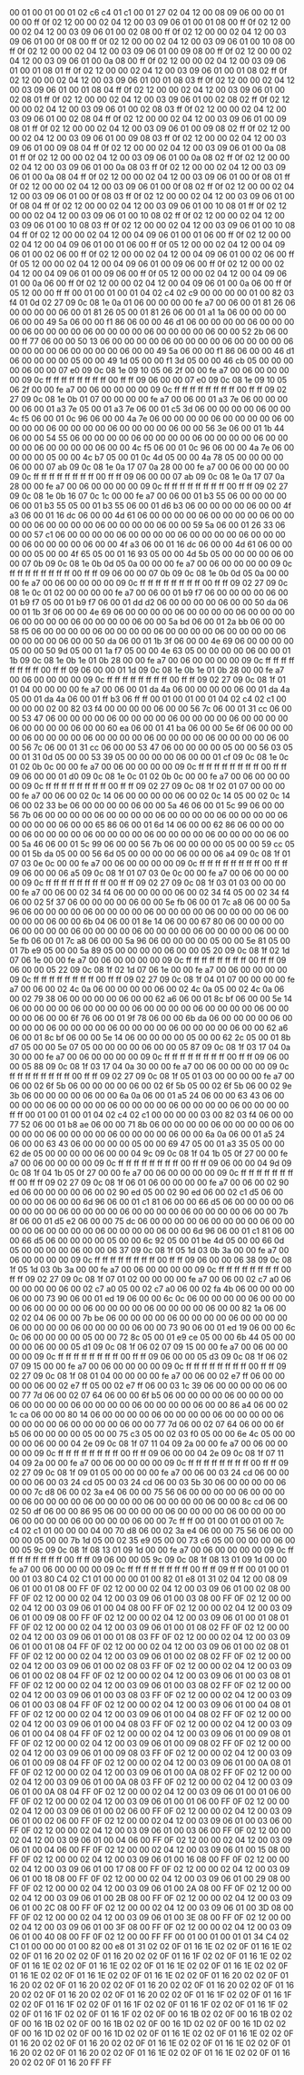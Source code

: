 <METERDATA>
<OBISCODES>
00 01 00 01 00 01 02 c6 c4 01 c1 00 01 27 02 04 12 00 08 09 06 00 00 01 00 00 ff 0f 02 12 00 00 02 04 12 00 03 09 06 01 00 01 08 00 ff 0f 02 12 00 00 02 04 12 00 03 09 06 01 00 02 08 00 ff 0f 02 12 00 00 02 04 12 00 03 09 06 01 00 0f 08 00 ff 0f 02 12 00 00 02 04 12 00 03 09 06 01 00 10 08 00 ff 0f 02 12 00 00 02 04 12 00 03 09 06 01 00 09 08 00 ff 0f 02 12 00 00 02 04 12 00 03 09 06 01 00 0a 08 00 ff 0f 02 12 00 00 02 04 12 00 03 09 06 01 00 01 08 01 ff 0f 02 12 00 00 02 04 12 00 03 09 06 01 00 01 08 02 ff 0f 02 12 00 00 02 04 12 00 03 09 06 01 00 01 08 03 ff 0f 02 12 00 00 02 04 12 00 03 09 06 01 00 01 08 04 ff 0f 02 12 00 00 02 04 12 00 03 09 06 01 00 02 08 01 ff 0f 02 12 00 00 02 04 12 00 03 09 06 01 00 02 08 02 ff 0f 02 12 00 00 02 04 12 00 03 09 06 01 00 02 08 03 ff 0f 02 12 00 00 02 04 12 00 03 09 06 01 00 02 08 04 ff 0f 02 12 00 00 02 04 12 00 03 09 06 01 00 09 08 01 ff 0f 02 12 00 00 02 04 12 00 03 09 06 01 00 09 08 02 ff 0f 02 12 00 00 02 04 12 00 03 09 06 01 00 09 08 03 ff 0f 02 12 00 00 02 04 12 00 03 09 06 01 00 09 08 04 ff 0f 02 12 00 00 02 04 12 00 03 09 06 01 00 0a 08 01 ff 0f 02 12 00 00 02 04 12 00 03 09 06 01 00 0a 08 02 ff 0f 02 12 00 00 02 04 12 00 03 09 06 01 00 0a 08 03 ff 0f 02 12 00 00 02 04 12 00 03 09 06 01 00 0a 08 04 ff 0f 02 12 00 00 02 04 12 00 03 09 06 01 00 0f 08 01 ff 0f 02 12 00 00 02 04 12 00 03 09 06 01 00 0f 08 02 ff 0f 02 12 00 00 02 04 12 00 03 09 06 01 00 0f 08 03 ff 0f 02 12 00 00 02 04 12 00 03 09 06 01 00 0f 08 04 ff 0f 02 12 00 00 02 04 12 00 03 09 06 01 00 10 08 01 ff 0f 02 12 00 00 02 04 12 00 03 09 06 01 00 10 08 02 ff 0f 02 12 00 00 02 04 12 00 03 09 06 01 00 10 08 03 ff 0f 02 12 00 00 02 04 12 00 03 09 06 01 00 10 08 04 ff 0f 02 12 00 00 02 04 12 00 04 09 06 01 00 01 06 00 ff 0f 02 12 00 00 02 04 12 00 04 09 06 01 00 01 06 00 ff 0f 05 12 00 00 02 04 12 00 04 09 06 01 00 02 06 00 ff 0f 02 12 00 00 02 04 12 00 04 09 06 01 00 02 06 00 ff 0f 05 12 00 00 02 04 12 00 04 09 06 01 00 09 06 00 ff 0f 02 12 00 00 02 04 12 00 04 09 06 01 00 09 06 00 ff 0f 05 12 00 00 02 04 12 00 04 09 06 01 00 0a 06 00 ff 0f 02 12 00 00 02 04 12 00 04 09 06 01 00 0a 06 00 ff 0f 05 12 00 00 ff ff 
</OBISCODES>
<OBISDATA>
00 01 00 01 00 01 04 02 c4 02 c9 00 00 00 00 01 00 82 03 f4 01 0d 02 27 09 0c 08 1e 0a 01 06 00 00 00 00 fe a7 00 06 00 01 81 26 06 00 00 00 00 06 00 01 81 26 05 00 01 81 26 06 00 01 a1 1a 06 00 00 00 00 06 00 00 49 5a 06 00 00 f1 86 06 00 00 46 d1 06 00 00 00 00 06 00 00 00 00 06 00 00 00 00 06 00 00 00 00 06 00 00 00 00 06 00 00 52 2b 06 00 00 ff 77 06 00 00 50 13 06 00 00 00 00 06 00 00 00 00 06 00 00 00 00 06 00 00 00 00 06 00 00 00 00 06 00 00 49 5a 06 00 00 f1 86 06 00 00 46 d1 06 00 00 00 00 05 00 00 49 1d 05 00 00 f1 3d 05 00 00 46 cb 05 00 00 00 00 06 00 00 07 e0 09 0c 08 1e 09 10 05 06 2f 00 00 fe a7 00 06 00 00 00 00 09 0c ff ff ff ff ff ff ff ff 00 ff ff 09 06 00 00 07 e0 09 0c 08 1e 09 10 05 06 2f 00 00 fe a7 00 06 00 00 00 00 09 0c ff ff ff ff ff ff ff ff 00 ff ff 09 02 27 09 0c 08 1e 0b 01 07 00 00 00 00 fe a7 00 06 00 01 a3 7e 06 00 00 00 00 06 00 01 a3 7e 05 00 01 a3 7e 06 00 01 c5 3d 06 00 00 00 00 06 00 00 4c f5 06 00 01 0c 96 06 00 00 4a 7e 06 00 00 00 00 06 00 00 00 00 06 00 00 00 00 06 00 00 00 00 06 00 00 00 00 06 00 00 56 3e 06 00 01 1b 44 06 00 00 54 55 06 00 00 00 00 06 00 00 00 00 06 00 00 00 00 06 00 00 00 00 06 00 00 00 00 06 00 00 4c f5 06 00 01 0c 96 06 00 00 4a 7e 06 00 00 00 00 05 00 00 4c b7 05 00 01 0c 4d 05 00 00 4a 78 05 00 00 00 00 06 00 00 07 ab 09 0c 08 1e 0a 17 07 0a 28 00 00 fe a7 00 06 00 00 00 00 09 0c ff ff ff ff ff ff ff ff 00 ff ff 09 06 00 00 07 ab 09 0c 08 1e 0a 17 07 0a 28 00 00 fe a7 00 06 00 00 00 00 09 0c ff ff ff ff ff ff ff ff 00 ff ff 09 02 27 09 0c 08 1e 0b 16 07 0c 1c 00 00 fe a7 00 06 00 01 b3 55 06 00 00 00 00 06 00 01 b3 55 05 00 01 b3 55 06 00 01 d6 b3 06 00 00 00 00 06 00 00 4f a3 06 00 01 16 dc 06 00 00 4d 61 06 00 00 00 00 06 00 00 00 00 06 00 00 00 00 06 00 00 00 00 06 00 00 00 00 06 00 00 59 5a 06 00 01 26 33 06 00 00 57 c1 06 00 00 00 00 06 00 00 00 00 06 00 00 00 00 06 00 00 00 00 06 00 00 00 00 06 00 00 4f a3 06 00 01 16 dc 06 00 00 4d 61 06 00 00 00 00 05 00 00 4f 65 05 00 01 16 93 05 00 00 4d 5b 05 00 00 00 00 06 00 00 07 0b 09 0c 08 1e 0b 0d 05 0a 00 00 00 fe a7 00 06 00 00 00 00 09 0c ff ff ff ff ff ff ff ff 00 ff ff 09 06 00 00 07 0b 09 0c 08 1e 0b 0d 05 0a 00 00 00 fe a7 00 06 00 00 00 00 09 0c ff ff ff ff ff ff ff ff 00 ff ff 09 02 27 09 0c 08 1e 0c 01 02 00 00 00 00 fe a7 00 06 00 01 b9 f7 06 00 00 00 00 06 00 01 b9 f7 05 00 01 b9 f7 06 00 01 dd d2 06 00 00 00 00 06 00 00 50 da 06 00 01 1b 3f 06 00 00 4e 69 06 00 00 00 00 06 00 00 00 00 06 00 00 00 00 06 00 00 00 00 06 00 00 00 00 06 00 00 5a bd 06 00 01 2a bb 06 00 00 58 f5 06 00 00 00 00 06 00 00 00 00 06 00 00 00 00 06 00 00 00 00 06 00 00 00 00 06 00 00 50 da 06 00 01 1b 3f 06 00 00 4e 69 06 00 00 00 00 05 00 00 50 9d 05 00 01 1a f7 05 00 00 4e 63 05 00 00 00 00 06 00 00 01 1b 09 0c 08 1e 0b 1e 01 0b 28 00 00 fe a7 00 06 00 00 00 00 09 0c ff ff ff ff ff ff ff ff 00 ff ff 09 06 00 00 01 1d 09 0c 08 1e 0b 1e 01 0b 28 00 00 fe a7 00 06 00 00 00 00 09 0c ff ff ff ff ff ff ff ff 00 ff ff 09 02 27 09 0c 08 1f 01 01 04 00 00 00 00 fe a7 00 06 00 01 da 4a 06 00 00 00 00 06 00 01 da 4a 05 00 01 da 4a 06 00 01 ff b3 06 ff ff 
00 01 00 01 00 01 04 02 c4 02 c1 00 00 00 00 02 00 82 03 f4 00 00 00 00 06 00 00 56 7c 06 00 01 31 cc 06 00 00 53 47 06 00 00 00 00 06 00 00 00 00 06 00 00 00 00 06 00 00 00 00 06 00 00 00 00 06 00 00 60 ea 06 00 01 41 ba 06 00 00 5e 6f 06 00 00 00 00 06 00 00 00 00 06 00 00 00 00 06 00 00 00 00 06 00 00 00 00 06 00 00 56 7c 06 00 01 31 cc 06 00 00 53 47 06 00 00 00 00 05 00 00 56 03 05 00 01 31 0d 05 00 00 53 39 05 00 00 00 00 06 00 00 01 cf 09 0c 08 1e 0c 01 02 0b 0c 00 00 fe a7 00 06 00 00 00 00 09 0c ff ff ff ff ff ff ff ff 00 ff ff 09 06 00 00 01 d0 09 0c 08 1e 0c 01 02 0b 0c 00 00 fe a7 00 06 00 00 00 00 09 0c ff ff ff ff ff ff ff ff 00 ff ff 09 02 27 09 0c 08 1f 02 01 07 00 00 00 00 fe a7 00 06 00 02 0c 14 06 00 00 00 00 06 00 02 0c 14 05 00 02 0c 14 06 00 02 33 be 06 00 00 00 00 06 00 00 5a 46 06 00 01 5c 99 06 00 00 56 7b 06 00 00 00 00 06 00 00 00 00 06 00 00 00 00 06 00 00 00 00 06 00 00 00 00 06 00 00 65 86 06 00 01 6d 14 06 00 00 62 86 06 00 00 00 00 06 00 00 00 00 06 00 00 00 00 06 00 00 00 00 06 00 00 00 00 06 00 00 5a 46 06 00 01 5c 99 06 00 00 56 7b 06 00 00 00 00 05 00 00 59 cc 05 00 01 5b da 05 00 00 56 6d 05 00 00 00 00 06 00 00 06 a4 09 0c 08 1f 01 07 03 0e 0c 00 00 fe a7 00 06 00 00 00 00 09 0c ff ff ff ff ff ff ff ff 00 ff ff 09 06 00 00 06 a5 09 0c 08 1f 01 07 03 0e 0c 00 00 fe a7 00 06 00 00 00 00 09 0c ff ff ff ff ff ff ff ff 00 ff ff 09 02 27 09 0c 08 1f 03 01 03 00 00 00 00 fe a7 00 06 00 02 34 f4 06 00 00 00 00 06 00 02 34 f4 05 00 02 34 f4 06 00 02 5f 37 06 00 00 00 00 06 00 00 5e fb 06 00 01 7c a8 06 00 00 5a 96 06 00 00 00 00 06 00 00 00 00 06 00 00 00 00 06 00 00 00 00 06 00 00 00 00 06 00 00 6b 04 06 00 01 8e 14 06 00 00 67 80 06 00 00 00 00 06 00 00 00 00 06 00 00 00 00 06 00 00 00 00 06 00 00 00 00 06 00 00 5e fb 06 00 01 7c a8 06 00 00 5a 96 06 00 00 00 00 05 00 00 5e 81 05 00 01 7b e9 05 00 00 5a 89 05 00 00 00 00 06 00 00 05 20 09 0c 08 1f 02 1d 07 06 1e 00 00 fe a7 00 06 00 00 00 00 09 0c ff ff ff ff ff ff ff ff 00 ff ff 09 06 00 00 05 22 09 0c 08 1f 02 1d 07 06 1e 00 00 fe a7 00 06 00 00 00 00 09 0c ff ff ff ff ff ff ff ff 00 ff ff 09 02 27 09 0c 08 1f 04 01 07 00 00 00 00 fe a7 00 06 00 02 4c 0a 06 00 00 00 00 06 00 02 4c 0a 05 00 02 4c 0a 06 00 02 79 38 06 00 00 00 00 06 00 00 62 a6 06 00 01 8c bf 06 00 00 5e 14 06 00 00 00 00 06 00 00 00 00 06 00 00 00 00 06 00 00 00 00 06 00 00 00 00 06 00 00 6f 76 06 00 01 9f 78 06 00 00 6b da 06 00 00 00 00 06 00 00 00 00 06 00 00 00 00 06 00 00 00 00 06 00 00 00 00 06 00 00 62 a6 06 00 01 8c bf 06 00 00 5e 14 06 00 00 00 00 05 00 00 62 2c 05 00 01 8b d7 05 00 00 5e 07 05 00 00 00 00 06 00 00 05 87 09 0c 08 1f 03 17 04 0a 30 00 00 fe a7 00 06 00 00 00 00 09 0c ff ff ff ff ff ff ff ff 00 ff ff 09 06 00 00 05 88 09 0c 08 1f 03 17 04 0a 30 00 00 fe a7 00 06 00 00 00 00 09 0c ff ff ff ff ff ff ff ff 00 ff ff 09 02 27 09 0c 08 1f 05 01 03 00 00 00 00 fe a7 00 06 00 02 6f 5b 06 00 00 00 00 06 00 02 6f 5b 05 00 02 6f 5b 06 00 02 9e 3b 06 00 00 00 00 06 00 00 6a 0a 06 00 01 a5 24 06 00 00 63 43 06 00 00 00 00 06 00 00 00 00 06 00 00 00 00 06 00 00 00 00 06 00 00 00 00 ff ff 
00 01 00 01 00 01 04 02 c4 02 c1 00 00 00 00 03 00 82 03 f4 06 00 00 77 52 06 00 01 b8 ae 06 00 00 71 8b 06 00 00 00 00 06 00 00 00 00 06 00 00 00 00 06 00 00 00 00 06 00 00 00 00 06 00 00 6a 0a 06 00 01 a5 24 06 00 00 63 43 06 00 00 00 00 05 00 00 69 47 05 00 01 a3 35 05 00 00 62 de 05 00 00 00 00 06 00 00 04 9c 09 0c 08 1f 04 1b 05 0f 27 00 00 fe a7 00 06 00 00 00 00 09 0c ff ff ff ff ff ff ff ff 00 ff ff 09 06 00 00 04 9d 09 0c 08 1f 04 1b 05 0f 27 00 00 fe a7 00 06 00 00 00 00 09 0c ff ff ff ff ff ff ff ff 00 ff ff 09 02 27 09 0c 08 1f 06 01 06 00 00 00 00 fe a7 00 06 00 02 90 ed 06 00 00 00 00 06 00 02 90 ed 05 00 02 90 ed 06 00 02 c1 d5 06 00 00 00 00 06 00 00 6d 96 06 00 01 c1 81 06 00 00 66 d5 06 00 00 00 00 06 00 00 00 00 06 00 00 00 00 06 00 00 00 00 06 00 00 00 00 06 00 00 7b 8f 06 00 01 d5 e2 06 00 00 75 dc 06 00 00 00 00 06 00 00 00 00 06 00 00 00 00 06 00 00 00 00 06 00 00 00 00 06 00 00 6d 96 06 00 01 c1 81 06 00 00 66 d5 06 00 00 00 00 05 00 00 6c 92 05 00 01 be 4d 05 00 00 66 0d 05 00 00 00 00 06 00 00 06 37 09 0c 08 1f 05 1d 03 0b 3a 00 00 fe a7 00 06 00 00 00 00 09 0c ff ff ff ff ff ff ff ff 00 ff ff 09 06 00 00 06 38 09 0c 08 1f 05 1d 03 0b 3a 00 00 fe a7 00 06 00 00 00 00 09 0c ff ff ff ff ff ff ff ff 00 ff ff 09 02 27 09 0c 08 1f 07 01 02 00 00 00 00 fe a7 00 06 00 02 c7 a0 06 00 00 00 00 06 00 02 c7 a0 05 00 02 c7 a0 06 00 02 fa 4b 06 00 00 00 00 06 00 00 73 90 06 00 01 ed 19 06 00 00 6c 0c 06 00 00 00 00 06 00 00 00 00 06 00 00 00 00 06 00 00 00 00 06 00 00 00 00 06 00 00 82 1a 06 00 02 02 04 06 00 00 7b be 06 00 00 00 00 06 00 00 00 00 06 00 00 00 00 06 00 00 00 00 06 00 00 00 00 06 00 00 73 90 06 00 01 ed 19 06 00 00 6c 0c 06 00 00 00 00 05 00 00 72 8c 05 00 01 e9 ce 05 00 00 6b 44 05 00 00 00 00 06 00 00 05 d1 09 0c 08 1f 06 02 07 09 15 00 00 fe a7 00 06 00 00 00 00 09 0c ff ff ff ff ff ff ff ff 00 ff ff 09 06 00 00 05 d3 09 0c 08 1f 06 02 07 09 15 00 00 fe a7 00 06 00 00 00 00 09 0c ff ff ff ff ff ff ff ff 00 ff ff 09 02 27 09 0c 08 1f 08 01 04 00 00 00 00 fe a7 00 06 00 02 e7 ff 06 00 00 00 00 06 00 02 e7 ff 05 00 02 e7 ff 06 00 03 1c 39 06 00 00 00 00 06 00 00 77 7d 06 00 02 07 64 06 00 00 6f b5 06 00 00 00 00 06 00 00 00 00 06 00 00 00 00 06 00 00 00 00 06 00 00 00 00 06 00 00 86 a4 06 00 02 1c ca 06 00 00 80 14 06 00 00 00 00 06 00 00 00 00 06 00 00 00 00 06 00 00 00 00 06 00 00 00 00 06 00 00 77 7d 06 00 02 07 64 06 00 00 6f b5 06 00 00 00 00 05 00 00 75 c3 05 00 02 03 f0 05 00 00 6e 4c 05 00 00 00 00 06 00 00 04 2e 09 0c 08 1f 07 11 04 09 2a 00 00 fe a7 00 06 00 00 00 00 09 0c ff ff ff ff ff ff ff ff 00 ff ff 09 06 00 00 04 2e 09 0c 08 1f 07 11 04 09 2a 00 00 fe a7 00 06 00 00 00 00 09 0c ff ff ff ff ff ff ff ff 00 ff ff 09 02 27 09 0c 08 1f 09 01 05 00 00 00 00 fe a7 00 06 00 03 24 cd 06 00 00 00 00 06 00 03 24 cd 05 00 03 24 cd 06 00 03 5b 30 06 00 00 00 00 06 00 00 7c d8 06 00 02 3a e4 06 00 00 75 56 06 00 00 00 00 06 00 00 00 00 06 00 00 00 00 06 00 00 00 00 06 00 00 00 00 06 00 00 8c cd 06 00 02 50 df 06 00 00 86 95 06 00 00 00 00 06 00 00 00 00 06 00 00 00 00 06 00 00 00 00 06 00 00 00 00 06 00 00 7c ff ff 
00 01 00 01 00 01 00 7c c4 02 c1 01 00 00 00 04 00 70 d8 06 00 02 3a e4 06 00 00 75 56 06 00 00 00 00 05 00 00 7b 1d 05 00 02 35 e9 05 00 00 73 c6 05 00 00 00 00 06 00 00 05 9c 09 0c 08 1f 08 13 01 09 1d 00 00 fe a7 00 06 00 00 00 00 09 0c ff ff ff ff ff ff ff ff 00 ff ff 09 06 00 00 05 9c 09 0c 08 1f 08 13 01 09 1d 00 00 fe a7 00 06 00 00 00 00 09 0c ff ff ff ff ff ff ff ff 00 ff ff 09 ff ff 
</OBISDATA>
<SCALAROBISCODES>
00 01 00 01 00 01 03 80 C4 02 C1 01 00 00 00 01 00 82 01 e8 01 31 02 04 12 00 08 09 06 01 00 01 08 00 FF 0F 02 12 00 00 02 04 12 00 03 09 06 01 00 02 08 00 FF 0F 02 12 00 00 02 04 12 00 03 09 06 01 00 03 08 00 FF 0F 02 12 00 00 02 04 12 00 03 09 06 01 00 04 08 00 FF 0F 02 12 00 00 02 04 12 00 03 09 06 01 00 09 08 00 FF 0F 02 12 00 00 02 04 12 00 03 09 06 01 00 01 08 01 FF 0F 02 12 00 00 02 04 12 00 03 09 06 01 00 01 08 02 FF 0F 02 12 00 00 02 04 12 00 03 09 06 01 00 01 08 03 FF 0F 02 12 00 00 02 04 12 00 03 09 06 01 00 01 08 04 FF 0F 02 12 00 00 02 04 12 00 03 09 06 01 00 02 08 01 FF 0F 02 12 00 00 02 04 12 00 03 09 06 01 00 02 08 02 FF 0F 02 12 00 00 02 04 12 00 03 09 06 01 00 02 08 03 FF 0F 02 12 00 00 02 04 12 00 03 09 06 01 00 02 08 04 FF 0F 02 12 00 00 02 04 12 00 03 09 06 01 00 03 08 01 FF 0F 02 12 00 00 02 04 12 00 03 09 06 01 00 03 08 02 FF 0F 02 12 00 00 02 04 12 00 03 09 06 01 00 03 08 03 FF 0F 02 12 00 00 02 04 12 00 03 09 06 01 00 03 08 04 FF 0F 02 12 00 00 02 04 12 00 03 09 06 01 00 04 08 01 FF 0F 02 12 00 00 02 04 12 00 03 09 06 01 00 04 08 02 FF 0F 02 12 00 00 02 04 12 00 03 09 06 01 00 04 08 03 FF 0F 02 12 00 00 02 04 12 00 03 09 06 01 00 04 08 04 FF 0F 02 12 00 00 02 04 12 00 03 09 06 01 00 09 08 01 FF 0F 02 12 00 00 02 04 12 00 03 09 06 01 00 09 08 02 FF 0F 02 12 00 00 02 04 12 00 03 09 06 01 00 09 08 03 FF 0F 02 12 00 00 02 04 12 00 03 09 06 01 00 09 08 04 FF 0F 02 12 00 00 02 04 12 00 03 09 06 01 00 0A 08 01 FF 0F 02 12 00 00 02 04 12 00 03 09 06 01 00 0A 08 02 FF 0F 02 12 00 00 02 04 12 00 03 09 06 01 00 0A 08 03 FF 0F 02 12 00 00 02 04 12 00 03 09 06 01 00 0A 08 04 FF 0F 02 12 00 00 02 04 12 00 03 09 06 01 00 01 06 00 FF 0F 02 12 00 00 02 04 12 00 03 09 06 01 00 01 06 00 FF 0F 02 12 00 00 02 04 12 00 03 09 06 01 00 02 06 00 FF 0F 02 12 00 00 02 04 12 00 03 09 06 01 00 02 06 00 FF 0F 02 12 00 00 02 04 12 00 03 09 06 01 00 03 06 00 FF 0F 02 12 00 00 02 04 12 00 03 09 06 01 00 03 06 00 FF 0F 02 12 00 00 02 04 12 00 03 09 06 01 00 04 06 00 FF 0F 02 12 00 00 02 04 12 00 03 09 06 01 00 04 06 00 FF 0F 02 12 00 00 02 04 12 00 03 09 06 01 00 15 08 00 FF 0F 02 12 00 00 02 04 12 00 03 09 06 01 00 16 08 00 FF 0F 02 12 00 00 02 04 12 00 03 09 06 01 00 17 08 00 FF 0F 02 12 00 00 02 04 12 00 03 09 06 01 00 18 08 00 FF 0F 02 12 00 00 02 04 12 00 03 09 06 01 00 29 08 00 FF 0F 02 12 00 00 02 04 12 00 03 09 06 01 00 2A 08 00 FF 0F 02 12 00 00 02 04 12 00 03 09 06 01 00 2B 08 00 FF 0F 02 12 00 00 02 04 12 00 03 09 06 01 00 2C 08 00 FF 0F 02 12 00 00 02 04 12 00 03 09 06 01 00 3D 08 00 FF 0F 02 12 00 00 02 04 12 00 03 09 06 01 00 3E 08 00 FF 0F 02 12 00 00 02 04 12 00 03 09 06 01 00 3F 08 00 FF 0F 02 12 00 00 02 04 12 00 03 09 06 01 00 40 08 00 FF 0F 02 12 00 00 FF FF
</SCALAROBISCODES>
<SCALAROBISDATA>
00 01 00 01 00 01 01 34 C4 02 C1 01 00 00 00 01 00 82 00 e8 01 31 02 02 0F 01 16 1E 02 02 0F 01 16 1E 02 02 0F 01 16 20 02 02 0F 01 16 20 02 02 0F 01 16 1F 02 02 0F 01 16 1E 02 02 0F 01 16 1E 02 02 0F 01 16 1E 02 02 0F 01 16 1E 02 02 0F 01 16 1E 02 02 0F 01 16 1E 02 02 0F 01 16 1E 02 02 0F 01 16 1E 02 02 0F 01 16 20 02 02 0F 01 16 20 02 02 0F 01 16 20 02 02 0F 01 16 20 02 02 0F 01 16 20 02 02 0F 01 16 20 02 02 0F 01 16 20 02 02 0F 01 16 20 02 02 0F 01 16 1F 02 02 0F 01 16 1F 02 02 0F 01 16 1F 02 02 0F 01 16 1F 02 02 0F 01 16 1F 02 02 0F 01 16 1F 02 02 0F 01 16 1F 02 02 0F 01 16 1F 02 02 0F 00 16 1B 02 02 0F 00 16 1B 02 02 0F 00 16 1B 02 02 0F 00 16 1B 02 02 0F 00 16 1D 02 02 0F 00 16 1D 02 02 0F 00 16 1D 02 02 0F 00 16 1D 02 02 0F 01 16 1E 02 02 0F 01 16 1E 02 02 0F 01 16 20 02 02 0F 01 16 20 02 02 0F 01 16 1E 02 02 0F 01 16 1E 02 02 0F 01 16 20 02 02 0F 01 16 20 02 02 0F 01 16 1E 02 02 0F 01 16 1E 02 02 0F 01 16 20 02 02 0F 01 16 20 FF FF
</SCALAROBISDATA>
</METERDATA>